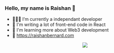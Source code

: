 ### Hello, my name is Raishan 👋

- 🧑🏻‍💻 I’m currently a independant developer
- 🌱 I'm writing a lot of front-end code in React
- 🤔 I'm learning more about Web3 development 
- 📌 https://raishanbernard.com

<p align="center" >
  <a href="https://github.com/anuraghazra/github-readme-stats"> 
    <img  src="https://github-readme-stats.vercel.app/api?username=drgloo&&show_icons=true&theme=vue-dark"/>
  </a>
</p>

<!-- ![Raishan's github stats](https://github-readme-stats.vercel.app/api?username=DrGloo) -->
